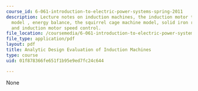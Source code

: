 ```yaml
---
course_id: 6-061-introduction-to-electric-power-systems-spring-2011
description: Lecture notes on induction machines, the induction motor transformer
  model , energy balance, the squirrel cage machine model, solid iron rotor bodies,
  and induction motor speed control.
file_location: /coursemedia/6-061-introduction-to-electric-power-systems-spring-2011/01f878366fe651f1b95e9ed7fc24c644_MIT6_061S11_ch10.pdf
file_type: application/pdf
layout: pdf
title: Analytic Design Evaluation of Induction Machines
type: course
uid: 01f878366fe651f1b95e9ed7fc24c644

---
```

None